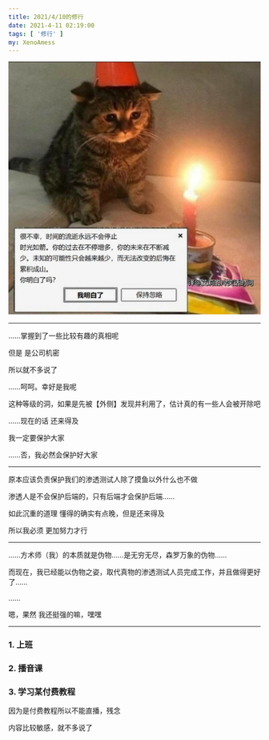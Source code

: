 ```yaml
---
title: 2021/4/10的修行
date: 2021-4-11 02:19:00
tags: [ '修行' ]
my: XenoAmess
---
```


![时光如箭](/resources/20210410修行/时光如箭.jpg)

---

……掌握到了一些比较有趣的真相呢

但是 是公司机密

所以就不多说了

……呵呵。幸好是我呢

这种等级的洞，如果是先被【外侧】发现并利用了，估计真的有一些人会被开除吧

……现在的话 还来得及

我一定要保护大家

……否，我必然会保护好大家

---

原本应该负责保护我们的渗透测试人除了摸鱼以外什么也不做

渗透人是不会保护后端的，只有后端才会保护后端……

如此沉重的道理 懂得的确实有点晚，但是还来得及

所以我必须 更加努力才行

---

……方术师（我）的本质就是伪物……是无穷无尽，森罗万象的伪物……

而现在，我已经能以伪物之姿，取代真物的渗透测试人员完成工作，并且做得更好了……

……

嗯，果然 我还挺强的嘛，嘿嘿

---

### 1. 上班

### 2. 播音课

### 3. 学习某付费教程

因为是付费教程所以不能直播，残念

内容比较敏感，就不多说了
